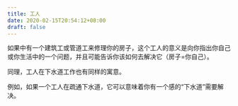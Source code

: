 ```yaml
---
title: 工人
date: 2020-02-15T20:54:12+08:00
draft: false
---
```


如果中有一个建筑工或管道工来修理你的房子，这个工人的意义是向你指出你自己或你生活中的一个问题，并且可能告诉你该如何去解决它（房子=你自己）。<br>

同理，工人在下水道工作也有同样的寓意。<br>

例如，如果一个工人在疏通下水道，它可以意味着你有一个感的“下水道”需要解决。<br>
